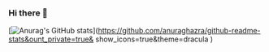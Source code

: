 ### Hi there 👋


[![Anurag's GitHub stats](https://github-readme-stats.vercel.app/api?username=Antonio-Oliveira)](https://github.com/anuraghazra/github-readme-stats&ount_private=true& show_icons=true&theme=dracula )



<!--
**Antonio-Oliveira/Antonio-Oliveira** is a ✨ _special_ ✨ repository because its `README.md` (this file) appears on your GitHub profile.

Here are some ideas to get you started:

- 🔭 I’m currently working on ...
- 🌱 I’m currently learning ...
- 👯 I’m looking to collaborate on ...
- 🤔 I’m looking for help with ...
- 💬 Ask me about ...
- 📫 How to reach me: ...
- 😄 Pronouns: ...
- ⚡ Fun fact: ...
-->
